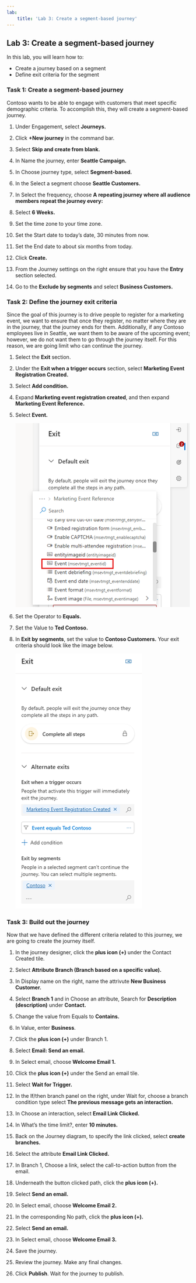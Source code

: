 ```yaml
---
lab:
    title: 'Lab 3: Create a segment-based journey'
---
```

## Lab 3: Create a segment-based journey 

In this lab, you will learn how to:
- Create a journey based on a segment 
- Define exit criteria for the segment 

### Task 1: Create a segment-based journey 
Contoso wants to be able to engage with customers that meet specific demographic criteria. To accomplish this, they will create a segment-based journey.

1. Under Engagement, select **Journeys.**

1. Click **+New journey** in the command bar.

1. Select **Skip and create from blank.**

1. In Name the journey, enter **Seattle Campaign.**

1. In Choose journey type, select **Segment-based.**

1. In the Select a segment choose **Seattle Customers.**

1. In Select the frequency, choose **A repeating journey where all audience members repeat the journey every:**

1. Select **6 Weeks.**

1. Set the time zone to your time zone.

1. Set the Start date to today’s date, 30 minutes from now.

1. Set the End date to about six months from today.

1. Click **Create.**

1. From the Journey settings on the right ensure that you have the **Entry** section selected.

1. Go to the **Exclude by segments** and select **Business Customers.**

### Task 2: Define the journey exit criteria
Since the goal of this journey is to drive people to register for a marketing event, we want to ensure that once they register, no matter where they are in the journey, that the journey ends for them.  Additionally, if any Contoso employees live in Seattle, we want them to be aware of the upcoming event; however, we do not want them to go through the journey itself. For this reason, we are going limit who can continue the journey.  

1.	Select the **Exit** section.  

1.	Under the **Exit when a trigger occurs** section, select **Marketing Event Registration Created.**

1.	Select **Add condition.**

1.	Expand **Marketing event registration created**, and then expand **Marketing Event Reference.**

1.	Select **Event.**

    ![Screenshot of a list of exit criteria with Event selected.](../Labs/Media/exit-criteria.png)

1.  Set the Operator to **Equals.**

1.	Set the Value to **Ted Contoso.**

1. In **Exit by segments**, set the value to **Contoso Customers.** Your exit criteria should look like the image below.

    ![Screenshot of exit criteria.](../Labs/Media/complete-exit-criteria.png)

### Task 3: Build out the journey
Now that we have defined the different criteria related to this journey, we are going to create the journey itself.  

1. In the journey designer, click the **plus icon (+)** under the Contact Created tile.

1. Select **Attribute Branch (Branch based on a specific value).**

1. In Display name on the right, name the attrivute **New Business Customer.**

1. Select **Branch 1** and in Choose an attribute, Search for **Description (description)** under **Contact.**

1. Change the value from Equals to **Contains.**

1. In Value, enter **Business**.

1. Click the **plus icon (+)** under Branch 1.

1. Select **Email: Send an email.**

1. In Select email, choose **Welcome Email 1.**

1. Click the **plus icon (+)** under the Send an email tile.

1. Select **Wait for Trigger.**

1. In the If/then branch panel on the right, under Wait for, choose a branch condition type select **The previous message gets an interaction.**

1. In Choose an interaction, select **Email Link Clicked.**

1. In What’s the time limit?, enter **10 minutes.**

1. Back on the Journey diagram, to specify the link clicked, select **create branches.**

1. Select the attribute **Email Link Clicked.**

1. In Branch 1, Choose a link, select the call-to-action button from the email.

1. Underneath the button clicked path, click the **plus icon (+).**

1. Select **Send an email.**

1. In Select email, choose **Welcome Email 2.**

1. In the corresponding No path, click the **plus icon (+).**

1. Select **Send an email.**

1. In Select email, choose **Welcome Email 3.**

1. Save the journey.

1. Review the journey. Make any final changes.

1. Click **Publish**. Wait for the journey to publish.

